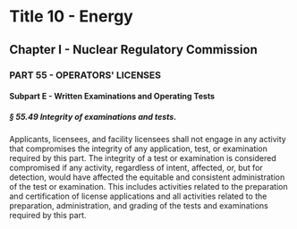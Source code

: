 
# Title 10 - Energy
## Chapter I - Nuclear Regulatory Commission
### PART 55 - OPERATORS' LICENSES
#### Subpart E - Written Examinations and Operating Tests
##### § 55.49 Integrity of examinations and tests.

Applicants, licensees, and facility licensees shall not engage in any activity that compromises the integrity of any application, test, or examination required by this part. The integrity of a test or examination is considered compromised if any activity, regardless of intent, affected, or, but for detection, would have affected the equitable and consistent administration of the test or examination. This includes activities related to the preparation and certification of license applications and all activities related to the preparation, administration, and grading of the tests and examinations required by this part.

